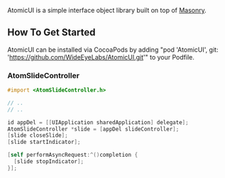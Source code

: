 AtomicUI is a simple interface object library built on top of [Masonry](https://github.com/cloudkite/Masonry).

## How To Get Started

AtomicUI can be installed via CocoaPods by adding "pod 'AtomicUI', git: 'https://github.com/WideEyeLabs/AtomicUI.git'" to your Podfile.

### AtomSlideController


```objective-c
#import <AtomSlideController.h>

// ..
// ..

id appDel = [[UIApplication sharedApplication] delegate];
AtomSlideController *slide = [appDel slideController];
[slide closeSlide];
[slide startIndicator];

[self performAsyncRequest:^()completion {
  [slide stopIndicator];
}];
```
